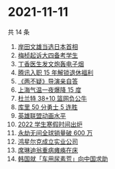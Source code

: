 # 2021-11-11

共 14 条

<!-- BEGIN -->
<!-- 最后更新时间 Thu Nov 11 2021 01:12:28 GMT+0800 (China Standard Time) -->

1. [岸田文雄当选日本首相](https://www.zhihu.com/search?q=岸田文雄)
1. [梅桢起诉大四备考学生](https://www.zhihu.com/search?q=梅桢)
1. [丁香医生发文炮轰电子烟](https://www.zhihu.com/search?q=丁香医生)
1. [腾讯入职 15 年解锁退休福利](https://www.zhihu.com/search?q=腾讯退休)
1. [《两不疑》导演亲自答](https://www.zhihu.com/search?q=两不疑)
1. [上海气温一夜爆降 15 度](https://www.zhihu.com/search?q=上海降温)
1. [杜兰特 38+10 篮网负公牛](https://www.zhihu.com/search?q=篮网)
1. [库里 50 分勇士 5 连胜](https://www.zhihu.com/search?q=勇士)
1. [英雄联盟动画水平](https://www.zhihu.com/search?q=英雄联盟双城之战)
1. [2022 学生寒假时间出炉](https://www.zhihu.com/search?q=寒假时间)
1. [永劫无间全球销量破 600 万](https://www.zhihu.com/search?q=永劫无间)
1. [鸿星尔克成立实业公司](https://www.zhihu.com/search?q=鸿星尔克)
1. [席琳迪翁重病瘫痪在床](https://www.zhihu.com/search?q=席琳迪翁)
1. [韩国就「车用尿素荒」向中国求助](https://www.zhihu.com/search?q=韩国求助)

<!-- END -->
